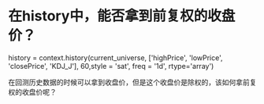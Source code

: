 # 在history中，能否拿到前复权的收盘价？

 history = context.history(current_universe, ['highPrice', 'lowPrice', 'closePrice', 'KDJ_J'], 60,style = 'sat', freq = '1d', rtype='array') 
 
 在回测历史数据的时候可以拿到收盘价，但是这个收盘价是除权的，该如何拿前复权的收盘价呢？